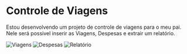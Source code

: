 # Controle de Viagens
Estou desenvolvendo um projeto de controle de viagens para o meu pai. Nele será possivel inserir as Viagens, Despesas e extrair um relatório. 


<img src="http://cdn.osxdaily.com/wp-content/uploads/2013/07/dancing-banana.gif" alt="Viagens" />


<img src="http://cdn.osxdaily.com/wp-content/uploads/2013/07/dancing-banana.gif" alt="Despesas" />


<img src="http://cdn.osxdaily.com/wp-content/uploads/2013/07/dancing-banana.gif" alt="Relatório" />
